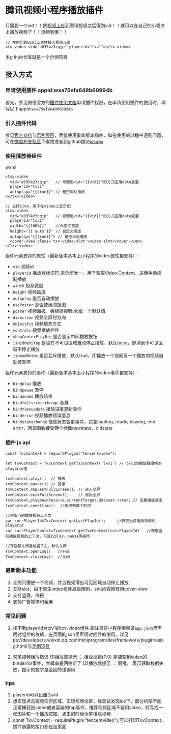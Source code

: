 # 腾讯视频小程序播放插件

只需要一个vid！！把[视频上传](https://v.qq.com/u/upload.html)到腾讯视频之后得到vid！！就可以在自己的小程序上播放视频了！！流畅到爆！！
```
// 在你们的wxml上这样插入视频元素
<tx-video vid="e0354z3cqjp" playerid="txv1"></tx-video>
```

本github仓库就是一个示例项目

## 接入方式

### 申请使用插件 appid:wxa75efa648b60994b
首先，参见微信官方的[插件使用文档](https://mp.weixin.qq.com/debug/wxadoc/dev/framework/plugin/using.html)申请插件权限，在申请使用插件的使用时，填写以下appid:`wxa75efa648b60994b`

### 引入插件代码
参见[官方文档](https://developers.weixin.qq.com/miniprogram/dev/framework/plugin/using.html)与[示例项目](https://github.com/tvfe/txv-miniprogram-plugin)，尽量使用最新版本插件，如在使用的过程中遇到问题，可在[微信开发社区](https://developers.weixin.qq.com/community/)下查找或者到github提交[issues](https://github.com/tvfe/txv-miniprogram-plugin/issues)

### 使用播放器组件
wxml
```
<txv-video 
  vid="e0354z3cqjp"   // 可使用vid="{{vid}}"的方式应用data变量
  playerid="txv1" 
  autoplay="{{true}}" // 是否自动播放
></txv-video>
```
```
// 支持slot，用于在video上显示UI
<txv-video 
  vid="e0354z3cqjp"   // 可使用vid="{{vid}}"的方式应用data变量
  playerid="txv1" 
  width="{{100%}}"    //自定义宽度
  height="{{'auto'}}" // 自定义高度
  autoplay="{{true}}"> // 是否自动播放
  <cover-view class='txv-video-slot'>video slot</cover-view>
</txv-video>
```
组件元素支持的属性（最新版本基本上小程序的video属性都支持）:
* `vid` 视频id
* `playerid` 播放器标识符,需全局唯一，用于获取Video Context，进而手动控制播放
* `width` 视频宽度
* `height` 视频高度
* `autoplay` 是否自动播放
* `usePoster` 是否使用海报图
* `poster` 视频海报，会根据视频vid拿一个默认值
* `direction` 视频全屏时方向
* `objectFit` 视频填充方式
* `controls` 视频播放控件
* `showCenterPlayBtn` 是否显示中间播放按钮
* `isHiddenStop` 是否在不可见区域自动停止播放，默认false，即滑到不可见区域不停止播放
* `isNeedMutex` 是否互斥播放，默认true，即播放一个视频另一个播放的视频自动被暂停

组件元素支持的事件（最新版本基本上小程序的video事件都支持）:
* `bindplay` 播放
* `bindpause` 暂停
* `bindended` 播放结束
* `bindfullscreenchange` 全屏
* `bindtimeupdate` 播放进度更新事件
* `binderror` 视频播放错误信息
* `bindstatechange` 播放状态变更事件，包含loading, ready, playing, end, error，回调函数接受两个参数newstate，oldstate


### 插件 js api
```
const TxvContext = requirePlugin("tencentvideo");

let txvContext = TxvContext.getTxvContext('txv1') // txv1即播放器组件的playerid值

txvContext.play();  // 播放
txvContext.pause(); // 暂停
txvContext.requestFullScreen(); // 进入全屏
txvContext.exitFullScreen();    // 退出全屏
txvContext.playbackRate(+e.currentTarget.dataset.rate); // 设置播放速率
txvContext.seek(time);  //快进到某个时间

//获取当前播放视频上下文
var currPlayerId=TxvContext.getLastPlayId();     //获取当前播放视频的playerid
var currPlayerContxt=TxvContext.getTxvContext(currPlayerId)   //获取当前播放视频的上下文，可进行play，pause等操作

//开启和关闭播放器日志，默认关闭
TxvContext.openLog()   //开启
TxvContext.closeLog()  //关闭

```

### 最新版本功能
1. 全局只播放一个视频，并且视频滑出可见区域自动停止播放
2. 支持slot，由于原生video组件层级限制，slot内容推荐用cover-view
3. 支持竖屏，海报
4. 支持广告暂停和全屏

### 常见问题
1. 找不到playerid为txv1的txv-video组件
要注意在小程序根目录`app.json`里声明对组件的依赖，在页面的json里声明对插件的使用。详见ps://developers.weixin.qq.com/miniprogram/dev/framework/plugin/using.html)与[示例项目](https://github.com/tvfe/txv-miniprogram-plugin)

2. 常见视频播放错误
  (1)播放器提示 ： 播放出错(P.0) 是捕获到video的binderror事件，大概率是网络断了
  (2)播放器提示 ： 啊哦，  表示获取数据失败，提示的数字是返回的错误码


### tips
1. playerid可以设置为vid
2. 想实现点击视频任何区域，实现视频全屏，经测试发现ios下，部分机型不能正常捕获到video或者容器的tap事件，推荐视频区域不要用video，假写成一张图片和一个播放按钮，点击的时候全屏播放视频
3. const TxvContext = requirePlugin("tencentvideo");可以打印TxvContext，插件暴露的接口都在这里面
